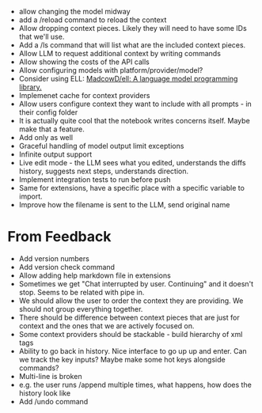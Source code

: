 - allow changing the model midway
- add a /reload command to reload the context
- Allow dropping context pieces. Likely they will need to have some IDs that we'll use.
- Add a /ls command that will list what are the included context pieces.
- Allow LLM to request additional context by writing commands
- Allow showing the costs of the API calls
- Allow configuring models with platform/provider/model?
- Consider using ELL: [MadcowD/ell: A language model programming library.](https://github.com/MadcowD/ell)
- Implemenet cache for context providers
- Allow users configure context they want to include with all prompts - in their config folder
- It is actually quite cool that the notebook writes concerns itself. Maybe make that a feature.
- Add <Gap> only as well
- Graceful handling of model output limit exceptions
- Infinite output support
- Live edit mode - the LLM sees what you edited, understands the diffs history, suggests next steps, understands direction.
- Implement integration tests to run before push
- Same for extensions, have a specific place with a specific variable to import.
- Improve how the filename is sent to the LLM, send original name

# From Feedback
- Add version numbers
- Add version check command
- Allow adding help markdown file in extensions
- Sometimes we get "Chat interrupted by user. Continuing" and it doesn't stop. Seems to be related with pipe in.
- We should allow the user to order the context they are providing. We should not group everything together.
- There should be difference between context pieces that are just for context and the ones that we are actively focused on.
- Some context providers should be stackable - build hierarchy of xml tags
- Ability to go back in history. Nice interface to go up up and enter. Can we track the key inputs? Maybe make some hot keys alongside commands?
- Multi-line is broken
- e.g. the user runs /append multiple times, what happens, how does the history look like
- Add /undo command